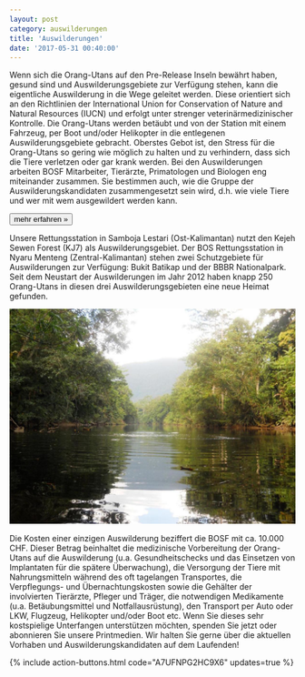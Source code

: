 ```yaml
---
layout: post
category: auswilderungen
title: 'Auswilderungen'
date: '2017-05-31 00:40:00'
---
```

Wenn sich die Orang-Utans auf den Pre-Release Inseln bewährt haben, gesund sind und Auswilderungsgebiete zur Verfügung stehen, kann die eigentliche Auswilderung in die Wege geleitet werden. Diese orientiert sich an den Richtlinien der International Union for Conservation of Nature and Natural Resources (IUCN) und erfolgt unter strenger veterinärmedizinischer Kontrolle. Die Orang-Utans werden betäubt und von der Station mit einem Fahrzeug, per Boot und/oder Helikopter in die entlegenen Auswilderungsgebiete gebracht. Oberstes Gebot ist, den Stress für die Orang-Utans so gering wie möglich zu halten und zu verhindern, dass sich die Tiere verletzen oder gar krank werden. Bei den Auswilderungen arbeiten BOSF Mitarbeiter, Tierärzte, Primatologen und Biologen eng miteinander zusammen. Sie bestimmen auch, wie die Gruppe der Auswilderungskandidaten zusammengesetzt sein wird, d.h. wie viele Tiere und wer mit wem ausgewildert werden kann.

[<button class="bos-button large info float-right space-left">mehr erfahren »</button>](ost-kalimantan.html)

Unsere Rettungsstation in Samboja Lestari (Ost-Kalimantan) nutzt den Kejeh Sewen Forest (KJ7) als Auswilderungsgebiet. Der BOS Rettungsstation in Nyaru Menteng (Zentral-Kalimantan) stehen zwei Schutzgebiete für Auswilderungen zur Verfügung: Bukit Batikap und der BBBR Nationalpark. Seit dem Neustart der Auswilderungen im Jahr 2012 haben knapp 250 Orang-Utans in diesen drei Auswilderungsgebieten eine neue Heimat gefunden.

![](uploads/2017/03/05/schutzgebiete_Bukit_Batikap_II.jpg)

Die Kosten einer einzigen Auswilderung beziffert die BOSF mit ca. 10.000 CHF. Dieser Betrag beinhaltet die medizinische Vorbereitung der Orang-Utans auf die Auswilderung (u.a. Gesundheitschecks und das Einsetzen von Implantaten für die spätere Überwachung), die Versorgung der Tiere mit Nahrungsmitteln während des oft tagelangen Transportes, die Verpflegungs- und Übernachtungskosten sowie die Gehälter der involvierten Tierärzte, Pfleger und Träger, die notwendigen Medikamente (u.a. Betäubungsmittel und Notfallausrüstung), den Transport per Auto oder LKW, Flugzeug, Helikopter und/oder Boot etc. Wenn Sie dieses sehr kostspielige Unterfangen unterstützen möchten, spenden Sie jetzt oder abonnieren Sie unsere Printmedien. Wir halten Sie gerne über die aktuellen Vorhaben und Auswilderungskandidaten auf dem Laufenden!

{% include action-buttons.html code="A7UFNPG2HC9X6" updates=true %}